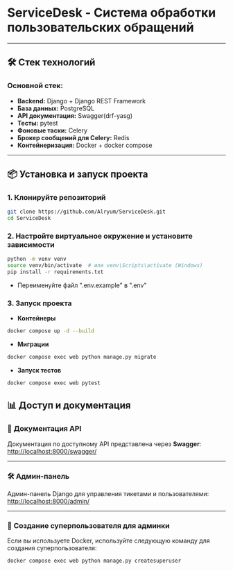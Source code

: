# ServiceDesk - Система обработки пользовательских обращений

---

## 🛠️ **Стек технологий**

### **Основной стек:**
- **Backend:** Django + Django REST Framework  
- **База данных:** PostgreSQL  
- **API документация:** Swagger(drf-yasg)  
- **Тесты:** pytest  
- **Фоновые таски:** Сelery  
- **Брокер сообщений для Celery:** Redis  
- **Контейнеризация:** Docker + docker compose  

---

## 📦 **Установка и запуск проекта**

### 1. **Клонируйте репозиторий**
```bash
git clone https://github.com/Alryum/ServiceDesk.git
cd ServiceDesk   
```

### 2. **Настройте виртуальное окружение и установите зависимости**  
```bash
python -m venv venv
source venv/bin/activate  # или venv\Scripts\activate (Windows)
pip install -r requirements.txt 
```  
- Переименуйте файл ".env.example" в ".env"  

### 3. **Запуск проекта**  
- **Контейнеры**  
```bash
docker compose up -d --build
```
- **Миграции**
```bash
docker compose exec web python manage.py migrate
```  
- **Запуск тестов** 
```bash
docker compose exec web pytest
```  

## 📊 **Доступ и документация**

### 🚀 **Документация API**

Документация по доступному API представлена через **Swagger**:  
[http://localhost:8000/swagger/](http://localhost:8000/swagger/)

---

### 🛠️ **Админ-панель**

Админ-панель Django для управления тикетами и пользователями:  
[http://localhost:8000/admin/](http://localhost:8000/admin/)

---

### 👤 **Создание суперпользователя для админки**

Если вы используете Docker, используйте следующую команду для создания суперпользователя:  

```bash
docker compose exec web python manage.py createsuperuser
```